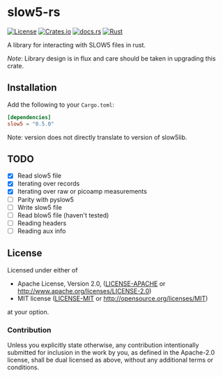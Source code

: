# slow5-rs

[![License][license-badge]][license-url]
[![Crates.io][crates-badge]][crates-url]
[![docs.rs][docs-badge]][docs-url]
[![Rust](https://github.com/bsaintjo/slow5-rs/actions/workflows/rust.yml/badge.svg)](https://github.com/bsaintjo/slow5-rs/actions/workflows/rust.yml)

[license-badge]: https://img.shields.io/crates/l/slow5?style=flat-square
[license-url]: https://github.com/bsaintjo/slow5-rs#license
[crates-badge]: https://img.shields.io/crates/v/slow5?style=flat-square
[crates-url]: https://crates.io/crates/slow5
[docs-badge]: https://img.shields.io/docsrs/slow5?style=flat-square
[docs-url]: https://docs.rs/slow5

A library for interacting with SLOW5 files in rust.

*Note*: Library design is in flux and care should be taken in upgrading this crate.

## Installation

Add the following to your `Cargo.toml`:

```toml
[dependencies]
slow5 = "0.5.0"
```

Note: version does not directly translate to version of slow5lib.

## TODO

- [x] Read slow5 file
- [x] Iterating over records
- [x] Iterating over raw or picoamp measurements
- [ ] Parity with pyslow5
- [ ] Write slow5 file
- [ ] Read blow5 file (haven't tested)
- [ ] Reading headers
- [ ] Reading aux info

## License

Licensed under either of

- Apache License, Version 2.0, ([LICENSE-APACHE](LICENSE-APACHE) or <http://www.apache.org/licenses/LICENSE-2.0>)
- MIT license ([LICENSE-MIT](LICENSE-MIT) or <http://opensource.org/licenses/MIT>)

at your option.

### Contribution

Unless you explicitly state otherwise, any contribution intentionally submitted
for inclusion in the work by you, as defined in the Apache-2.0 license, shall be dual licensed as above, without any
additional terms or conditions.
